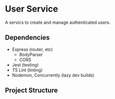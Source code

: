 # User Service
A servics to create and manage authenticated users. 

## Dependencies
 - Express (router, etc)
   - BodyParser
   - CORS
 - Jest (testing)
 - TS Lint (linting)
 - Nodemon, Concurrently (lazy dev builds)

## Project Structure


##